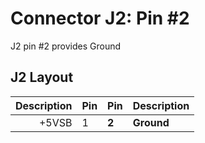 # Connector J2: Pin #2

J2 pin #2 provides Ground

## J2 Layout

| Description | Pin | Pin | Description|
|------------:|-----|-----|:-----------|
|  +5VSB      |  1  |**2**|**Ground**  |

